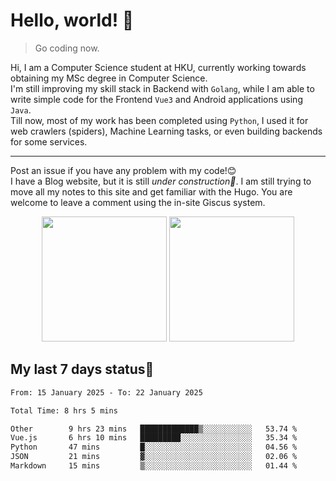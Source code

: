 # Hello, world! 🥰
> Go coding now.
  
Hi, I am a Computer Science student at HKU, currently working towards obtaining my MSc degree in Computer Science.  
I'm still improving my skill stack in Backend with `Golang`, while I am able to write simple code for the Frontend `Vue3` and Android applications using `Java`.  
Till now, most of my work has been completed using `Python`, I used it for web crawlers (spiders), Machine Learning tasks, or even building backends for some services.

-------
Post an issue if you have any problem with my code!😊  
I have a Blog website, but it is still *under construction🚧*. I am still trying to move all my notes to this site and get familiar with the Hugo. You are welcome to leave a comment using the in-site Giscus system.  


<div align="center">
<div><img src="https://github-readme-stats.vercel.app/api?username=Xrondev&count_private=true" height="200px"/> <img src="https://github-readme-stats.vercel.app/api/top-langs/?username=Xrondev" height="200px"/></div>
</div>
<div align="center"></div>  

## My last 7 days status🧐

<!--START_SECTION:waka-->

```txt
From: 15 January 2025 - To: 22 January 2025

Total Time: 8 hrs 5 mins

Other        9 hrs 23 mins   █████████████▒░░░░░░░░░░░   53.74 %
Vue.js       6 hrs 10 mins   █████████░░░░░░░░░░░░░░░░   35.34 %
Python       47 mins         █░░░░░░░░░░░░░░░░░░░░░░░░   04.56 %
JSON         21 mins         ▓░░░░░░░░░░░░░░░░░░░░░░░░   02.06 %
Markdown     15 mins         ▒░░░░░░░░░░░░░░░░░░░░░░░░   01.44 %
```

<!--END_SECTION:waka-->
